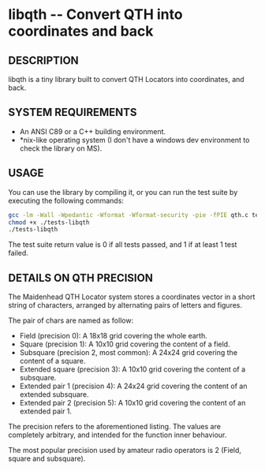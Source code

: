libqth -- Convert QTH into coordinates and back
===============================================

## DESCRIPTION

libqth is a tiny library built to convert QTH Locators into coordinates, and back.

## SYSTEM REQUIREMENTS

 - An ANSI C89 or a C++ building environment.
 - *nix-like operating system (I don't have a windows dev environment to check the library on MS).

## USAGE

You can use the library by compiling it, or you can run the test suite by executing the following commands:

```bash
gcc -lm -Wall -Wpedantic -Wformat -Wformat-security -pie -fPIE qth.c testmain.c -o tests-libqth
chmod +x ./tests-libqth
./tests-libqth
```

The test suite return value is 0 if all tests passed, and 1 if at least 1 test failed.

## DETAILS ON QTH PRECISION

The Maidenhead QTH Locator system stores a coordinates vector in a short string of characters, arranged by alternating pairs of letters and figures.

The pair of chars are named as follow:
 * Field (precision 0): A 18x18 grid covering the whole earth. 
 * Square (precision 1): A 10x10 grid covering the content of a field.
 * Subsquare (precision 2, most common): A 24x24 grid covering the content of a square.
 * Extended square (precision 3): A 10x10 grid covering the content of a subsquare.
 * Extended pair 1 (precision 4): A 24x24 grid covering the content of an extended subsquare.
 * Extended pair 2 (precision 5): A 10x10 grid covering the content of an extended pair 1.

The precision refers to the aforementioned listing. The values are completely arbitrary, and intended for the function inner behaviour.

The most popular precision used by amateur radio operators is 2 (Field, square and subsquare).
